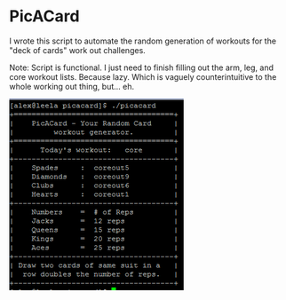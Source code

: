 # PicACard
I wrote this script to automate the random generation of workouts for the "deck of cards" work out challenges.

Note: Script is functional. I just need to finish filling out the arm, leg, and core workout lists. Because lazy. Which is vaguely counterintuitive to the whole working out thing, but... eh.

![Alt text](inc/picacard.png)

